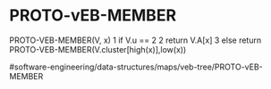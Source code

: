 # PROTO-vEB-MEMBER

PROTO-VEB-MEMBER(V, x)
1 if V.u == 2 
2   return V.A[x] 
3 else return PROTO-VEB-MEMBER(V.cluster[high(x)],low(x))


#software-engineering/data-structures/maps/veb-tree/PROTO-vEB-MEMBER
